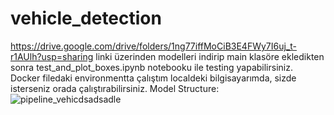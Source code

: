 # vehicle_detection

https://drive.google.com/drive/folders/1ng77iffMoCiB3E4FWy7I6uj_t-r1AUlh?usp=sharing linki üzerinden modelleri indirip main klasöre ekledikten sonra test_and_plot_boxes.ipynb notebooku ile testing yapabilirsiniz.    
Docker filedaki environmentta çalıştım localdeki bilgisayarımda, sizde isterseniz orada çalıştırabilirsiniz.
Model Structure:
![pipeline_vehicdsadsadle](https://user-images.githubusercontent.com/67926547/211191608-2c19625c-61fd-4d15-864a-57c04e26119d.jpg)
